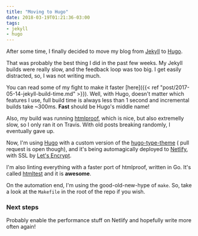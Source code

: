```yaml
---
title: "Moving to Hugo"
date: 2018-03-19T01:21:36-03:00
tags:
- jekyll
- hugo
---
```


After some time, I finally decided to move my blog from [Jekyll][] to [Hugo][].

<!--more-->

That was probably the best thing I did in the past few weeks. My Jekyll
builds were really slow, and the feedback loop was too big. I get easily
distracted, so, I was not writing much.

You can read some of my fight to make it faster
[here]({{< ref "post/2017-05-14-jekyll-build-time.md" >}}). Well, with Hugo,
doesn't matter which features I use, full build time is always less than
1 second and incremental builds take ~300ms. **Fast** should be Hugo's
middle name!

Also, my build was running [htmlproof][], which is nice, but also
extremelly slow, so I only ran it on Travis. With old posts
breaking randomly, I eventually gave up.

Now, I'm using [Hugo][] with a custom version of the [hugo-type-theme][] (
pull request is open though), and it's being automagically deployed to
[Netlify][], with SSL by [Let's Encrypt][lestsencrypt].

I'm also linting everything with a faster port of htmlproof, written in Go.
It's called [htmltest][] and it is **awesome**.

On the automation end, I'm using the good-old-new-hype of `make`. So, take a
look at the `Makefile` in the root of the repo if you wish.

### Next steps

Probably enable the performance stuff on Netlify and hopefully write more
often again!

[jekyll]: https://jekyllrb.com/
[hugo]: https://gohugo.io/
[htmlproof]: https://github.com/gjtorikian/html-proofer
[hugo-type-theme]: https://github.com/caarlos0/hugo-type-theme
[netlify]: https://netlify.com
[lestsencrypt]: https://letsencrypt.org/
[htmltest]: https://github.com/wjdp/htmltest

